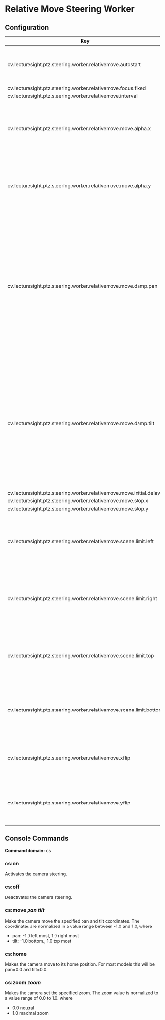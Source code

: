 # Relative Move Steering Worker

## Configuration

| Key                                   | Default   | Description |
|---------------------------------------|-----------|-------------------------------------------|
| cv.lecturesight.ptz.steering.worker.relativemove.autostart | true | Controls if the camera steering is active when the module is started.
| cv.lecturesight.ptz.steering.worker.relativemove.focus.fixed | false |
| cv.lecturesight.ptz.steering.worker.relativemove.interval | 200
| cv.lecturesight.ptz.steering.worker.relativemove.move.alpha.x | 400 | This value controls the size of the horizontal environment in which the camera's pan speed decreased.
| cv.lecturesight.ptz.steering.worker.relativemove.move.alpha.y | 400 | This value controls the size of the vertical environment in which the camera's tilt speed decreased.
| cv.lecturesight.ptz.steering.worker.relativemove.move.damp.pan | 1.0 | Dampening value for pan movement. This value controls the maximum pan speed of the camera. If set to 1.0 the camera's maximum movement speed will be the maximum speed possible with the particular hardware.
| cv.lecturesight.ptz.steering.worker.relativemove.move.damp.tilt | 1.0 | Dampening value for tilt movement. This value controls the maximum tilt speed of the camera. If set to 1.0 the camera's maximum movement speed will be the maximum speed possible with the particular hardware.
| cv.lecturesight.ptz.steering.worker.relativemove.move.initial.delay | 2500
| cv.lecturesight.ptz.steering.worker.relativemove.move.stop.x | 10
| cv.lecturesight.ptz.steering.worker.relativemove.move.stop.y | 10
| cv.lecturesight.ptz.steering.worker.relativemove.scene.limit.left | none | Left-most limit of the scene from the overview image in the camera coordinate system. |
| cv.lecturesight.ptz.steering.worker.relativemove.scene.limit.right | none | Right-most limit of the scene from the overview image in the camera coordinate system.
| cv.lecturesight.ptz.steering.worker.relativemove.scene.limit.top | none | Top-most limit of the scene from the overview image in the camera coordinate system.
| cv.lecturesight.ptz.steering.worker.relativemove.scene.limit.bottom | none | Bottom limit of the scene from the overview image in the camera coordinate system.
| cv.lecturesight.ptz.steering.worker.relativemove.xflip | false | Flip x co-ordinates if required when camera is mounted inverted.
| cv.lecturesight.ptz.steering.worker.relativemove.yflip | false | Flip y co-ordinates if required when camera is mounted inverted.

## Console Commands

**Command domain:** cs

### cs:on

Activates the camera steering.

### cs:off

Deactivates the camera steering.

### cs:move *pan* *tilt*

Make the camera move the specified pan and tilt coordinates. The coordinates are
normalized in a value range between -1.0 and 1.0, where

* pan: -1.0 left most, 1.0 right most
* tilt: -1.0 bottom., 1.0 top most

### cs:home

Makes the camera move to its home position. For most models this will be pan=0.0
and tilt=0.0.

### cs:zoom *zoom*

Makes the camera set the specified zoom. The zoom value is normalized to a value
range of 0.0 to 1.0. where

* 0.0 neutral
* 1.0 maximal zoom

